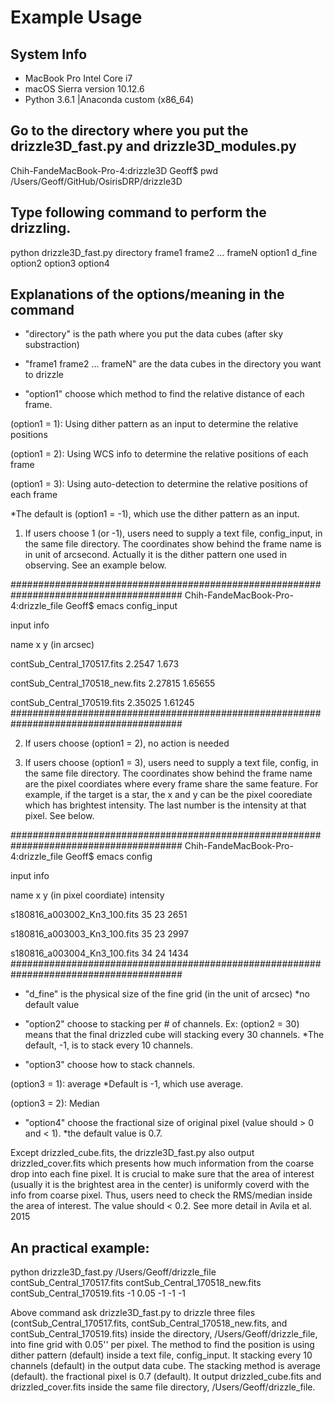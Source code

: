 # Example Usage

## System Info
- MacBook Pro Intel Core i7
- macOS Sierra version 10.12.6
- Python 3.6.1 |Anaconda custom (x86_64)


## Go to the directory where you put the drizzle3D_fast.py and drizzle3D_modules.py

Chih-FandeMacBook-Pro-4:drizzle3D Geoff$ pwd
/Users/Geoff/GitHub/OsirisDRP/drizzle3D

## Type following command to perform the drizzling.

python drizzle3D_fast.py directory frame1 frame2 ... frameN option1 d_fine option2 option3 option4


## Explanations of the options/meaning in the command

- "directory" is the path where you put the data cubes (after sky substraction)

- "frame1 frame2 ... frameN" are the data cubes in the directory you want to drizzle

- "option1" choose which method to find the relative distance of each frame.

(option1 = 1): Using dither pattern as an input to determine the relative positions

(option1 = 2): Using WCS info to determine the relative positions of each frame

(option1 = 3): Using auto-detection to determine the relative positions of each frame

*The default is (option1 = -1), which use the dither pattern as an input.

1. If users choose 1 (or -1), users need to supply a text file, config_input, in the same file directory. The coordinates show behind the frame name is in unit of arcsecond. Actually it is the dither pattern one used in observing. See an example below.

#######################################################################################
Chih-FandeMacBook-Pro-4:drizzle_file Geoff$ emacs config_input

input info

name x y (in arcsec)

contSub_Central_170517.fits 2.2547 1.673

contSub_Central_170518_new.fits 2.27815 1.65655

contSub_Central_170519.fits 2.35025 1.61245
#######################################################################################

2. If users choose (option1 = 2), no action is needed

3. If users choose (option1 = 3), users need to supply a text file, config, in the same file directory. The coordinates show behind the frame name are the pixel coordiates where every frame share the same feature. For example, if the target is a star, the x and y can be the pixel coorediate which has brightest intensity. The last number is the intensity at that pixel. See below.

#######################################################################################
Chih-FandeMacBook-Pro-4:drizzle_file Geoff$ emacs config

input info

name x y (in pixel coordiate) intensity

s180816_a003002_Kn3_100.fits 35 23 2651

s180816_a003003_Kn3_100.fits 35 23 2997

s180816_a003004_Kn3_100.fits 34 24 1434
#######################################################################################

- "d_fine" is the physical size of the fine grid (in the unit of arcsec) *no default value

- "option2" choose to stacking per # of channels. Ex: (option2 = 30) means that the final drizzled cube will stacking every 30 channels. *The default, -1, is to stack every 10 channels.

- "option3" choose how to stack channels.

(option3 = 1): average  *Default is -1, which use average.

(option3 = 2): Median


- "option4" choose the fractional size of original pixel (value should > 0 and < 1). *the default value is 0.7.

Except drizzled_cube.fits, the drizzle3D_fast.py also output drizzled_cover.fits which presents how much information from the coarse drop into each fine pixel. It is crucial to make sure that the area of interest (usually it is the brightest area in the center) is uniformly coverd with the info from coarse pixel. Thus, users need to check the RMS/median inside the area of interest. The value should < 0.2. See more detail in Avila et al. 2015


## An practical example:

python drizzle3D_fast.py /Users/Geoff/drizzle_file contSub_Central_170517.fits contSub_Central_170518_new.fits contSub_Central_170519.fits -1 0.05 -1 -1 -1

Above command ask drizzle3D_fast.py to drizzle three files (contSub_Central_170517.fits, contSub_Central_170518_new.fits, and contSub_Central_170519.fits) inside the directory, /Users/Geoff/drizzle_file, into fine grid with 0.05'' per pixel. The method to find the position is using dither pattern (default) inside a text file, config_input. It stacking every 10 channels (default) in the output data cube. The stacking method is average (default). the fractional pixel is 0.7 (default). It output drizzled_cube.fits and drizzled_cover.fits inside the same file directory, /Users/Geoff/drizzle_file.

